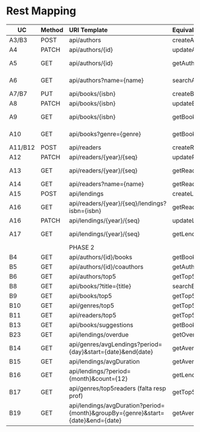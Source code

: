 # Rest Mapping

| UC      | Method | URI Template                                                                    | Equivalent RPC operation | Access                  |                                       
|---------|:-------|:--------------------------------------------------------------------------------|--------------------------|-------------------------|
| A3/B3   | POST   | api/authors                                                                     | createAuthor             | Librarian               |
| A4      | PATCH  | api/authors/{id}                                                                | updateAuthor             | Librarian               |
| A5      | GET    | api/authors/{id}                                                                | getAuthor                | Librarian, Reader       |
| A6      | GET    | api/authors?name={name}                                                         | searchAuthorsByName      | Librarian, Reader       |
| A7/B7   | PUT    | api/books/{isbn}                                                                | createBook               | Librarian               |
| A8      | PATCH  | api/books/{isbn}                                                                | updateBook               | Librarian               |
| A9      | GET    | api/books/{isbn}                                                                | getBook                  | Librarian, Reader       |
| A10     | GET    | api/books?genre={genre}                                                         | getBooksByGenre          | Librarian, Reader       |
| A11/B12 | POST   | api/readers                                                                     | createReader             | *Anon*                  |
| A12     | PATCH  | api/readers/{year}/{seq}                                                        | updateReader             | Reader(Self)            |
| A13     | GET    | api/readers/{year}/{seq}                                                        | getReader                | Librarian, Reader(Self) |
| A14     | GET    | api/readers?name={name}                                                         | getReadersByName         | Librarian               |
| A15     | POST   | api/lendings                                                                    | createLending            | Librarian               |
| A16     | GET    | api/readers/{year}/{seq}/lendings?isbn={isbn}                                   | getReaderLendingsByIsbn  | Reader(Self)            |
| A16     | PATCH  | api/lendings/{year}/{seq}                                                       | updateLending            | Reader(Self)            |
| A17     | GET    | api/lendings/{year}/{seq}                                                       | getLending               | Librarian, Reader(Self) |
|         |        | PHASE 2                                                                         |                          |                         |
| B4      | GET    | api/authors/{id}/books                                                          | getBookByAuthor          | Reader                  |
| B5      | GET    | api/authors/{id}/coauthors                                                      | getAuthorCoauthors       | Reader                  |
| B6      | GET    | api/authors/top5                                                                | getTop5Authors           | Reader                  |
| B8      | GET    | api/books/?title={title}                                                        | searchBookByTitle        | Reader                  |
| B9      | GET    | api/books/top5                                                                  | getTop5Books             | Librarian               |
| B10     | GET    | api/genres/top5                                                                 | getTop5Genres            | Librarian               |
| B11     | GET    | api/readers/top5                                                                | getTop5Readers           | Librarian               |
| B13     | GET    | api/books/suggestions                                                           | getBookSuggestions       | Reader(Self)            |
| B23     | GET    | api/lendings/overdue                                                            | getOverdueLendings       | Librarian               |
| B14     | GET    | api/genres/avgLendings?period={day}&start={date}&end{date}                      | getAverageLendings       | Librarian               |
| B15     | GET    | api/lendings/avgDuration                                                        | getAverageDuration       | Librarian               |
| B16     | GET    | api/lendings/?period={month}&count={12}                                         | getLendingCount          | Librarian               |
| B17     | GET    | api/genres/top5readers (falta resp prof)                                        | getTop5Readers           | Librarian               |
| B19     | GET    | api/lendings/avgDuration?period={month}&groupBy={genre}&start={date}&end={date} | getAverageDuration       | Librarian               |

[//]: # (<img src="RestMapping-PSOFT_G1_Rest_Mapping.svg" alt="Rest Mapping Diagram">)